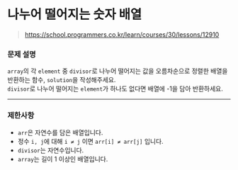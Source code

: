 # 나누어 떨어지는 숫자 배열

> https://school.programmers.co.kr/learn/courses/30/lessons/12910

### 문제 설명

`array`의 각 `element` 중 `divisor`로 나누어 떨어지는 값을 오름차순으로 정렬한 배열을 반환하는 함수, `solution`을 작성해주세요.  
`divisor`로 나누어 떨어지는 `element`가 하나도 없다면 배열에 -1을 담아 반환하세요.

-----

### 제한사항

- `arr`은 자연수를 담은 배열입니다.
- 정수 `i, j`에 대해 `i ≠ j` 이면 `arr[i] ≠ arr[j]` 입니다.
- `divisor`는 자연수입니다.
- `array`는 길이 1 이상인 배열입니다.
